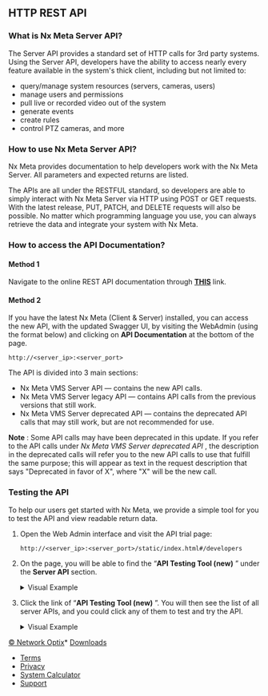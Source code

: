 ## HTTP REST API

### What is Nx Meta Server API?

The Server API provides a standard set of HTTP calls for 3rd party systems. Using the Server API, developers have the ability to access nearly every feature available in the system's thick client, including but not limited to:

* query/manage system resources (servers, cameras, users)
* manage users and permissions
* pull live or recorded video out of the system
* generate events
* create rules
* control PTZ cameras, and more

### How to use Nx Meta Server API?

Nx Meta provides documentation to help developers work with the Nx Meta Server. All parameters and expected returns are listed.

The APIs are all under the RESTFUL standard, so developers are able to simply interact with Nx Meta Server via HTTP using POST or GET requests. With the latest release, PUT, PATCH, and DELETE requests will also be possible. No matter which programming language you use, you can always retrieve the data and integrate your system with Nx Meta.

### How to access the API Documentation?

#### Method 1

Navigate to the online REST API documentation through **[THIS](https://meta.nxvms.com/doc/developers/api-tool/)** link.

#### Method 2

If you have the latest Nx Meta (Client & Server) installed, you can access the new API, with the updated Swagger UI, by visiting the WebAdmin (using the format below) and clicking on **API Documentation** at the bottom of the page.

```
http://<server_ip>:<server_port>
```

The API is divided into 3 main sections:

* Nx Meta VMS Server API — contains the new API calls.
* Nx Meta VMS Server legacy API — contains API calls from the previous versions that still work.
* Nx Meta VMS Server deprecated API — contains the deprecated API calls that may still work, but are not recommended for use.

**Note** : Some API calls may have been deprecated in this update. If you refer to the API calls under *Nx Meta VMS Server deprecated API* , the description in the deprecated calls will refer you to the new API calls to use that fulfill the same purpose; this will appear as text in the request description that says "Deprecated in favor of X", where "X" will be the new call.

### Testing the API

To help our users get started with Nx Meta, we provide a simple tool for you to test the API and view readable return data.

1. Open the Web Admin interface and visit the API trial page:

   ```
   http://<server_ip>:<server_port>/static/index.html#/developers
   ```
2. On the page, you will be able to find the “**API Testing Tool (new)** ” under the **Server API** section.

   <details><summary><span>Visual Example</span></summary>

   ![image.png (2039×1522)](https://meta.nxvms.com/static/media/server-http-rest-api/body-617/body-baeb050d-6ec5-4de4-abab-740664a89382.png)

   </details>
3. Click the link of “**API Testing Tool (new)** ”. You will then see the list of all server APIs, and you could click any of them to test and try the API.

   <details><summary data-gramm="false" data-lt-tmp-id="lt-540734" spellcheck="false"><span>Visual Example</span></summary>

   ![image.png (2388×1404)](https://meta.nxvms.com/static/media/server-http-rest-api/body-618/body-32bd034f-f6c5-4dae-b306-c1345785a5d2.png)

   ![193BD301-70F4-4F14-86B3-0A7121F2ACdAB.jpeg](https://meta.nxvms.com/static/media/server-http-rest-api/body-619/body-9c7c6b9f-393d-424c-9bd1-06f7e6c37e22.png)

   </details>

[© Network Optix](http://networkoptix.com/meta/)* [Downloads](https://meta.nxvms.com/download)

* [Terms](https://meta.nxvms.com/content/eula)
* [Privacy](http://www.networkoptix.com/privacy-policy/)
* [System Calculator](http://nx.networkoptix.com/calculator/)
* [Support](https://support.networkoptix.com/hc/en-us/community/topics/115000552988-Developer-Forum)
